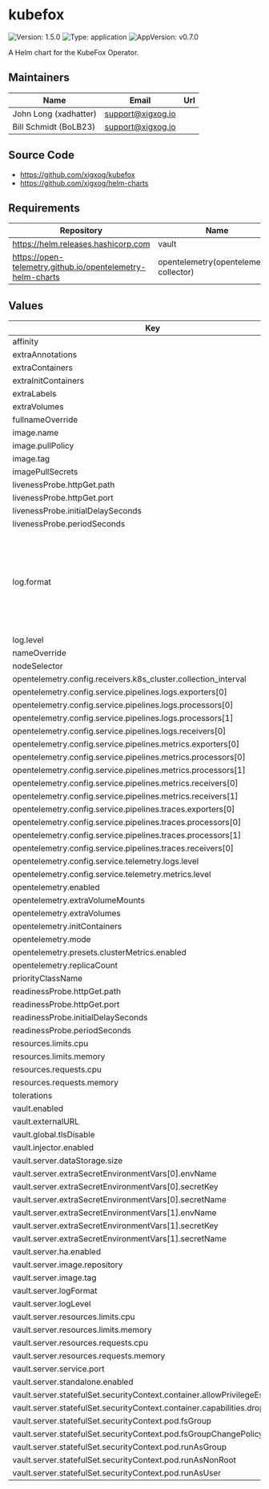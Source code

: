 # kubefox

![Version: 1.5.0](https://img.shields.io/badge/Version-1.5.0-informational?style=flat-square) ![Type: application](https://img.shields.io/badge/Type-application-informational?style=flat-square) ![AppVersion: v0.7.0](https://img.shields.io/badge/AppVersion-v0.7.0-informational?style=flat-square)

A Helm chart for the KubeFox Operator.

## Maintainers

| Name | Email | Url |
| ---- | ------ | --- |
| John Long (xadhatter) | <support@xigxog.io> |  |
| Bill Schmidt (BoLB23) | <support@xigxog.io> |  |

## Source Code

* <https://github.com/xigxog/kubefox>
* <https://github.com/xigxog/helm-charts>

## Requirements

| Repository | Name | Version |
|------------|------|---------|
| https://helm.releases.hashicorp.com | vault | 0.28.0 |
| https://open-telemetry.github.io/opentelemetry-helm-charts | opentelemetry(opentelemetry-collector) | 0.91.0 |

## Values

| Key | Type | Default | Description |
|-----|------|---------|-------------|
| affinity | object | `{}` |  |
| extraAnnotations | object | `{}` |  |
| extraContainers | list | `[]` |  |
| extraInitContainers | list | `[]` |  |
| extraLabels | object | `{}` |  |
| extraVolumes | list | `[]` |  |
| fullnameOverride | string | `""` |  |
| image.name | string | `"ghcr.io/xigxog/kubefox/operator"` |  |
| image.pullPolicy | string | `"IfNotPresent"` |  |
| image.tag | string | `""` |  |
| imagePullSecrets | list | `[]` |  |
| livenessProbe.httpGet.path | string | `"/healthz"` |  |
| livenessProbe.httpGet.port | string | `"health"` |  |
| livenessProbe.initialDelaySeconds | int | `5` |  |
| livenessProbe.periodSeconds | int | `15` |  |
| log.format | string | `"json"` | Configure the logging format for the KubeFox operator. Supported log formats: console, json |
| log.level | string | `"info"` |  |
| nameOverride | string | `""` |  |
| nodeSelector | object | `{}` |  |
| opentelemetry.config.receivers.k8s_cluster.collection_interval | string | `"60s"` |  |
| opentelemetry.config.service.pipelines.logs.exporters[0] | string | `"debug"` |  |
| opentelemetry.config.service.pipelines.logs.processors[0] | string | `"memory_limiter"` |  |
| opentelemetry.config.service.pipelines.logs.processors[1] | string | `"batch"` |  |
| opentelemetry.config.service.pipelines.logs.receivers[0] | string | `"otlp"` |  |
| opentelemetry.config.service.pipelines.metrics.exporters[0] | string | `"debug"` |  |
| opentelemetry.config.service.pipelines.metrics.processors[0] | string | `"memory_limiter"` |  |
| opentelemetry.config.service.pipelines.metrics.processors[1] | string | `"batch"` |  |
| opentelemetry.config.service.pipelines.metrics.receivers[0] | string | `"otlp"` |  |
| opentelemetry.config.service.pipelines.metrics.receivers[1] | string | `"k8s_cluster"` |  |
| opentelemetry.config.service.pipelines.traces.exporters[0] | string | `"debug"` |  |
| opentelemetry.config.service.pipelines.traces.processors[0] | string | `"memory_limiter"` |  |
| opentelemetry.config.service.pipelines.traces.processors[1] | string | `"batch"` |  |
| opentelemetry.config.service.pipelines.traces.receivers[0] | string | `"otlp"` |  |
| opentelemetry.config.service.telemetry.logs.level | string | `"DEBUG"` |  |
| opentelemetry.config.service.telemetry.metrics.level | string | `"none"` |  |
| opentelemetry.enabled | bool | `false` |  |
| opentelemetry.extraVolumeMounts | list | `[]` |  |
| opentelemetry.extraVolumes | list | `[]` |  |
| opentelemetry.initContainers | list | `[]` |  |
| opentelemetry.mode | string | `"deployment"` |  |
| opentelemetry.presets.clusterMetrics.enabled | bool | `true` |  |
| opentelemetry.replicaCount | int | `1` |  |
| priorityClassName | string | `""` |  |
| readinessProbe.httpGet.path | string | `"/readyz"` |  |
| readinessProbe.httpGet.port | string | `"health"` |  |
| readinessProbe.initialDelaySeconds | int | `5` |  |
| readinessProbe.periodSeconds | int | `15` |  |
| resources.limits.cpu | string | `"500m"` |  |
| resources.limits.memory | string | `"128Mi"` |  |
| resources.requests.cpu | string | `"0"` |  |
| resources.requests.memory | string | `"64Mi"` |  |
| tolerations | list | `[]` |  |
| vault.enabled | bool | `true` |  |
| vault.externalURL | string | `""` |  |
| vault.global.tlsDisable | bool | `false` |  |
| vault.injector.enabled | bool | `false` |  |
| vault.server.dataStorage.size | string | `"1Gi"` |  |
| vault.server.extraSecretEnvironmentVars[0].envName | string | `"KUBEFOX_INSTANCE"` |  |
| vault.server.extraSecretEnvironmentVars[0].secretKey | string | `"KUBEFOX_INSTANCE"` |  |
| vault.server.extraSecretEnvironmentVars[0].secretName | string | `"kubefox-vault-env"` |  |
| vault.server.extraSecretEnvironmentVars[1].envName | string | `"KUBEFOX_NAMESPACE"` |  |
| vault.server.extraSecretEnvironmentVars[1].secretKey | string | `"KUBEFOX_NAMESPACE"` |  |
| vault.server.extraSecretEnvironmentVars[1].secretName | string | `"kubefox-vault-env"` |  |
| vault.server.ha.enabled | bool | `false` |  |
| vault.server.image.repository | string | `"ghcr.io/xigxog/vault"` |  |
| vault.server.image.tag | string | `"1.14.10-0"` |  |
| vault.server.logFormat | string | `"json"` |  |
| vault.server.logLevel | string | `"info"` |  |
| vault.server.resources.limits.cpu | string | `"500m"` |  |
| vault.server.resources.limits.memory | string | `"128Mi"` |  |
| vault.server.resources.requests.cpu | string | `"100m"` |  |
| vault.server.resources.requests.memory | string | `"128Mi"` |  |
| vault.server.service.port | int | `8200` |  |
| vault.server.standalone.enabled | bool | `true` |  |
| vault.server.statefulSet.securityContext.container.allowPrivilegeEscalation | bool | `false` |  |
| vault.server.statefulSet.securityContext.container.capabilities.drop[0] | string | `"ALL"` |  |
| vault.server.statefulSet.securityContext.pod.fsGroup | int | `1000` |  |
| vault.server.statefulSet.securityContext.pod.fsGroupChangePolicy | string | `"OnRootMismatch"` |  |
| vault.server.statefulSet.securityContext.pod.runAsGroup | int | `1000` |  |
| vault.server.statefulSet.securityContext.pod.runAsNonRoot | bool | `true` |  |
| vault.server.statefulSet.securityContext.pod.runAsUser | int | `100` |  |

